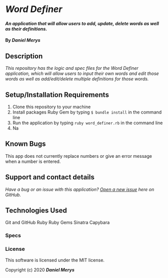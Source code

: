 # _Word Definer_

#### _An application that will allow users to add, update, delete words as well as their definitions._

#### By _**Daniel Merys**_

## Description

_This repository has the logic and spec files for the Word Definer application, which will allow users to input their own words and edit those words as well as add/edit/delete multiple definitions for those words._

## Setup/Installation Requirements

1. Clone this repository to your machine
2. Install packages Ruby Gem by typing `$ bundle install` in the command line
3. Run the application by typing `ruby word_definer.rb` in the command line
4. Na


## Known Bugs

This app does not currently replace numbers or give an error message when a number is entered.
 
## Support and contact details

_Have a bug or an issue with this application? [Open a new issue](https://github.com/dkmerys/word_definer/issues) here on GitHub._

## Technologies Used


Git and GitHub
Ruby
Ruby Gems
Sinatra
Capybara

### Specs



### License

This software is licensed under the MIT license.

Copyright (c) 2020 **_Daniel Merys_**